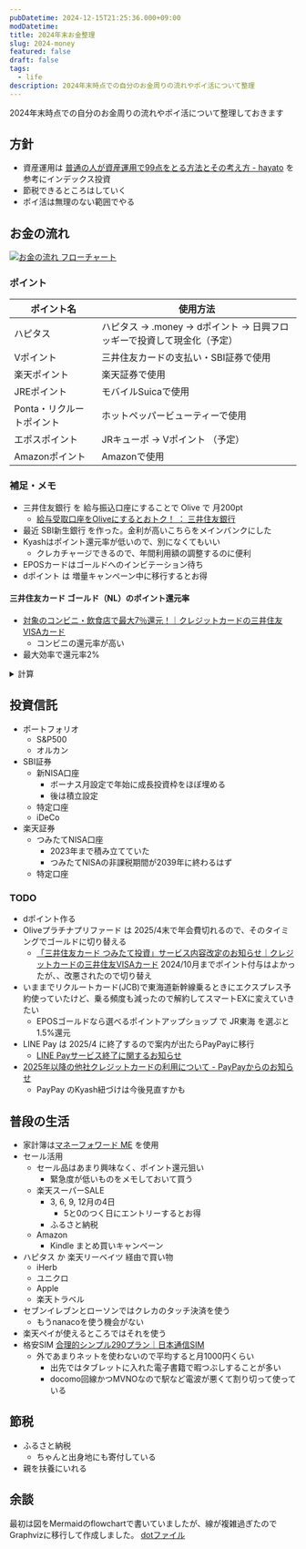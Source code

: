 ```yaml
---
pubDatetime: 2024-12-15T21:25:36.000+09:00
modDatetime:
title: 2024年末お金整理
slug: 2024-money
featured: false
draft: false
tags:
  - life
description: 2024年末時点での自分のお金周りの流れやポイ活について整理
---
```


2024年末時点での自分のお金周りの流れやポイ活について整理しておきます

## 方針

- 資産運用は [普通の人が資産運用で99点をとる方法とその考え方 - hayato](https://hayatoito.github.io/2020/investing/) を参考にインデックス投資
- 節税できるところはしていく
- ポイ活は無理のない範囲でやる

## お金の流れ

[![お金の流れ フローチャート](/assets/2024-money.svg)](/assets/2024-money.svg)

### ポイント

| ポイント名                | 使用方法                                                               |
| ------------------------- | ---------------------------------------------------------------------- |
| ハピタス                  | ハピタス → .money → dポイント → 日興フロッギーで投資して現金化（予定） |
| Vポイント                 | 三井住友カードの支払い・SBI証券で使用                                  |
| 楽天ポイント              | 楽天証券で使用                                                         |
| JREポイント               | モバイルSuicaで使用                                                    |
| Ponta・リクルートポイント | ホットペッパービューティーで使用                                       |
| エポスポイント            | JRキューポ → Vポイント （予定）                                        |
| Amazonポイント            | Amazonで使用                                                           |

<!--
| ANAマイレージ             |                                                                        |
-->

### 補足・メモ

- 三井住友銀行 を 給与振込口座にすることで Olive で 月200pt
  - [給与受取口座をOliveにするとおトク！ ： 三井住友銀行](https://www.smbc.co.jp/kojin/open-account/salary_new/)
- 最近 SBI新生銀行 を作った。金利が高いこちらをメインバンクにした
- Kyashはポイント還元率が低いので、別になくてもいい
  - クレカチャージできるので、年間利用額の調整するのに便利
- EPOSカードはゴールドへのインビテーション待ち
- dポイント は 増量キャンペーン中に移行するとお得

<!--
- ETC カードが無料で作れるもの
  - リクルートカード(JCB)
  - EPOSカード
-->

#### 三井住友カード ゴールド（NL）のポイント還元率

- [対象のコンビニ・飲食店で最大7％還元！｜クレジットカードの三井住友VISAカード](https://www.smbc-card.com/nyukai/pop/proper_p5.jsp)
  - コンビニの還元率が高い
- 最大効率で還元率2%

<details><summary>計算</summary>

- 通常 0.5%
- マイ・ペイすリボの特典 +0.5%
  - ※2024年6月に設定する必要があり、新規での設定は不可
  - 毎月利用額の調整が必要
- 100万円で1万ポイント
- 合計: 年間100万円ぴったり利用すると2万ポイント、還元率2%
- 初年度は年会費5500円で、いわゆる100万円修行で次年度から永年無料
  - 初年度は 年間100万円ぴったり利用すると 還元率1.45%

</details>

## 投資信託

- ポートフォリオ
  - S&P500
  - オルカン
- SBI証券
  - 新NISA口座
    - ボーナス月設定で年始に成長投資枠をほぼ埋める
    - 後は積立設定
  - 特定口座
  - iDeCo
- 楽天証券
  - つみたてNISA口座
    - 2023年まで積み立てていた
    - つみたてNISAの非課税期間が2039年に終わるはず
  - 特定口座

### TODO

- dポイント作る
- Oliveプラチナプリファード は 2025/4末で年会費切れるので、そのタイミングでゴールドに切り替える
  - [「三井住友カード つみたて投資」サービス内容改定のお知らせ｜クレジットカードの三井住友VISAカード](https://www.smbc-card.com/mem/cardinfo/cardinfo4010785.jsp) 2024/10月までポイント付与はよかったが、、改悪されたので切り替え
- いままでリクルートカード(JCB)で東海道新幹線乗るときにエクスプレス予約使っていたけど、乗る頻度も減ったので解約してスマートEXに変えていきたい
  - EPOSゴールドなら選べるポイントアップショップ で JR東海 を選ぶと1.5%還元
- LINE Pay は 2025/4 に終了するので案内が出たらPayPayに移行
  - [LINE Payサービス終了に関するお知らせ](https://line-pay-info.landpress.line.me/payment-info/#textGroup_1705769022)
- [2025年以降の他社クレジットカードの利用について - PayPayからのお知らせ](https://paypay.ne.jp/notice/20241205/f-creditcard/)
  - PayPay のKyash紐づけは今後見直すかも

## 普段の生活

- 家計簿は[マネーフォワード ME](https://moneyforward.com/) を使用
- セール活用
  - セール品はあまり興味なく、ポイント還元狙い
    - 緊急度が低いものをメモしておいて買う
  - 楽天スーパーSALE
    - 3, 6, 9, 12月の4日
      - 5と0のつく日にエントリーするとお得
    - ふるさと納税
  - Amazon
    - Kindle まとめ買いキャンペーン
- ハピタス か 楽天リーベイツ 経由で買い物
  - iHerb
  - ユニクロ
  - Apple
  - 楽天トラベル
- セブンイレブンとローソンではクレカのタッチ決済を使う
  - もうnanacoを使う機会がない
- 楽天ペイが使えるところではそれを使う
- 格安SIM [合理的シンプル290プラン｜日本通信SIM](https://www.nihontsushin.com/plan/plansimple.html)
  - 外であまりネットを使わないので平均すると月1000円くらい
    - 出先ではタブレットに入れた電子書籍で暇つぶしすることが多い
    - docomo回線かつMVNOなので駅など電波が悪くて割り切って使っている

## 節税

- ふるさと納税
  - ちゃんと出身地にも寄付している
- 親を扶養にいれる

## 余談

最初は図をMermaidのflowchartで書いていましたが、線が複雑過ぎたのでGraphvizに移行して作成しました。
[dotファイル](https://gist.github.com/hushin/d8680dc54095e1373e648eedf91df591)
